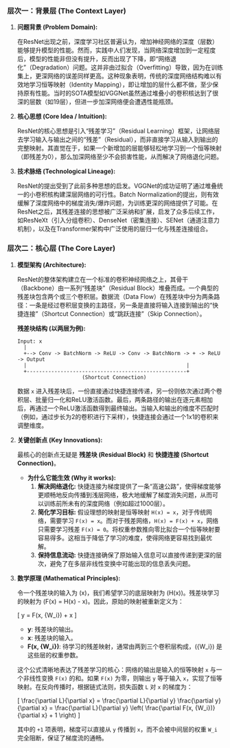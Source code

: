 ### **层次一：背景层 (The Context Layer)**

1.  **问题背景 (Problem Domain):** 

    在ResNet出现之前，深度学习社区普遍认为，增加神经网络的深度（层数）能够提升模型的性能。然而，实践中人们发现，当网络深度增加到一定程度后，模型的性能非但没有提升，反而出现了下降，即“网络退化”（Degradation）问题。这并非由过拟合（Overfitting）导致，因为在训练集上，更深网络的误差同样更高。这种现象表明，传统的深度网络结构难以有效地学习恒等映射（Identity Mapping），即让增加的层什么都不做，至少保持原有性能。当时的SOTA模型如VGGNet虽然通过堆叠小的卷积核达到了很深的层数（如19层），但进一步加深网络便会遭遇性能瓶颈。

2.  **核心思想 (Core Idea / Intuition):** 

    ResNet的核心思想是引入“残差学习”（Residual Learning）框架，让网络层去学习输入与输出之间的“残差”（Residual），而非直接学习从输入到输出的完整映射。其直觉在于，如果一个新增加的层能够轻松地学习到一个恒等映射（即残差为0），那么加深网络至少不会损害性能，从而解决了网络退化问题。

3.  **技术脉络 (Technological Lineage):** 

    ResNet的提出受到了此前多种思想的启发。VGGNet的成功证明了通过堆叠统一的小卷积核构建深层网络的可行性。Batch Normalization的提出，则有效缓解了深度网络中的梯度消失/爆炸问题，为训练更深的网络提供了可能。在ResNet之后，其残差连接的思想被广泛采纳和扩展，启发了众多后续工作，如ResNeXt（引入分组卷积）、DenseNet（密集连接）、SENet（通道注意力机制），以及在Transformer架构中广泛使用的层归一化与残差连接组合。

### **层次二：核心层 (The Core Layer)**

1.  **模型架构 (Architecture):** 

    ResNet的整体架构建立在一个标准的卷积神经网络之上，其骨干（Backbone）由一系列“残差块”（Residual Block）堆叠而成。一个典型的残差块包含两个或三个卷积层。数据流（Data Flow）在残差块中分为两条路径：一条是经过卷积层变换的主路径，另一条是直接将输入连接到输出的“快捷连接”（Shortcut Connection）或“跳跃连接”（Skip Connection）。

    **残差块结构 (以两层为例):**

    ```
    Input: x
      |
      +--> Conv -> BatchNorm -> ReLU -> Conv -> BatchNorm -> + -> ReLU -> Output
      |                                                    |
      +----------------------------------------------------+
                         (Shortcut Connection)
    ```

    数据 `x` 进入残差块后，一份直接通过快捷连接传递，另一份则依次通过两个卷积层、批量归一化和ReLU激活函数。最后，两条路径的输出在逐元素相加后，再通过一个ReLU激活函数得到最终输出。当输入和输出的维度不匹配时（例如，通过步长为2的卷积进行下采样），快捷连接会通过一个1x1的卷积来调整维度。

2.  **关键创新点 (Key Innovations):** 

    最核心的创新点无疑是 **残差块 (Residual Block)** 和 **快捷连接 (Shortcut Connection)**。

    *   **为什么它能生效 (Why it works):**
        1.  **解决网络退化:** 快捷连接为梯度提供了一条“高速公路”，使得梯度能够更顺畅地反向传播到浅层网络，极大地缓解了梯度消失问题，从而可以训练前所未有的深度网络（例如超过1000层）。
        2.  **简化学习目标:** 假设理想的映射是恒等映射 `H(x) = x`，对于传统网络，需要学习 `F(x) = x`。而对于残差网络，`H(x) = F(x) + x`，网络只需要学习残差 `F(x) = 0`。将权重参数推向零比拟合一个恒等映射要容易得多。这相当于降低了学习的难度，使得网络更容易找到最优解。
        3.  **保持信息流动:** 快捷连接确保了原始输入信息可以直接传递到更深的层次，避免了在多层非线性变换中可能出现的信息丢失问题。

3.  **数学原理 (Mathematical Principles):** 

    令一个残差块的输入为 \(x\)，我们希望学习的底层映射为 \(H(x)\)。残差块学习的映射为 \(F(x) = H(x) - x\)。因此，原始的映射被重新定义为：

    \[ y = F(x, \{W_i\}) + x \]

    *   **y**: 残差块的输出。
    *   **x**: 残差块的输入。
    *   **F(x, {W_i})**: 待学习的残差映射，通常由两到三个卷积层构成，\(\{W_i\}\) 是这些层的权重参数。

    这个公式清晰地表达了残差学习的核心：网络的输出是输入的恒等映射 `x` 与一个非线性变换 `F(x)` 的和。如果 `F(x)` 为零，则输出 `y` 等于输入 `x`，实现了恒等映射。在反向传播时，根据链式法则，损失函数 `L` 对 `x` 的梯度为：

    \[ \frac{\partial L}{\partial x} = \frac{\partial L}{\partial y} \frac{\partial y}{\partial x} = \frac{\partial L}{\partial y} \left( \frac{\partial F(x, \{W_i\})}{\partial x} + 1 \right) \]

    其中的 `+1` 项表明，梯度可以直接从 `y` 传播到 `x`，而不会被中间层的权重 `W_i` 完全阻断，保证了梯度流的通畅。